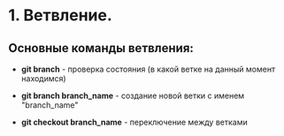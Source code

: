 # 1. Ветвление.

## Основные команды ветвления:

* __git branch__ - проверка состояния (в какой ветке на данный момент находимся)

* __git branch branch_name__ - создание новой ветки с именем "branch_name"

* __git checkout branch_name__ - переключение между ветками